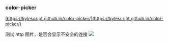 ### color-picker

[https://kylescript.github.io/color-picker/](https://kylescript.github.io/color-picker/)

测试 http 图片，是否会显示不安全的连接
![](http://pblga7yu0.bkt.clouddn.com/th.jpg)
